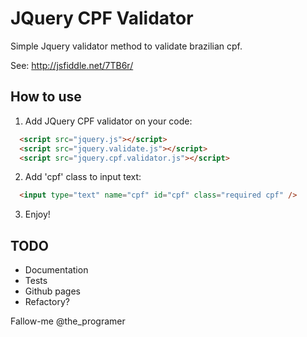 # JQuery CPF Validator
Simple Jquery validator method to validate brazilian cpf.

See: http://jsfiddle.net/7TB6r/
## How to use
1. Add JQuery CPF validator on your code:

  ```html
    <script src="jquery.js"></script>
    <script src="jquery.validate.js"></script>
    <script src="jquery.cpf.validator.js"></script>
  ```
2. Add 'cpf' class to input text:

  ```html
    <input type="text" name="cpf" id="cpf" class="required cpf" />
  ```
3. Enjoy!

## TODO
* Documentation
* Tests
* Github pages
* Refactory?

Fallow-me @the_programer